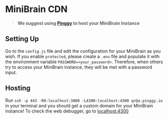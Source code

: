 # MiniBrain CDN
> **We suggest using [Pinggy](https://pinggy.io) to host your MiniBrain Instance**

## Setting Up
Go to the `config.js` file and edit the configuration for your MiniBrain as you wish. If you enable `protected`, please create a `.env` file and populate it with the environment variable `PASSWORD=<your_password>`. Therefore, when others try to access your MiniBrain instance, they will be met with a password input.

## Hosting
Run `ssh -p 443 -R0:localhost:3000 -L4300:localhost:4300 qr@a.pinggy.io` in your terminal and you should get a custom domain for your MiniBrain instance! To check the web debugger, go to [localhost:4300](http://localhost:4300)